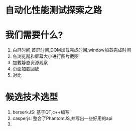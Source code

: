 # 自动化性能测试探索之路

# 我们需要什么?

1. 白屏时间,首屏时间,DOM加载完成时间,window加载完成时间
2. 各浏览器和屏幕大小进行图片截图
3. 加载静态资源观察
4. 页面加载回放
2. 对比

# 候选技术选型

1. berserkJS: 基于QT,c++编写
2. casperjs: 整合了PhantomJS,并写出一些好用的api
3. 